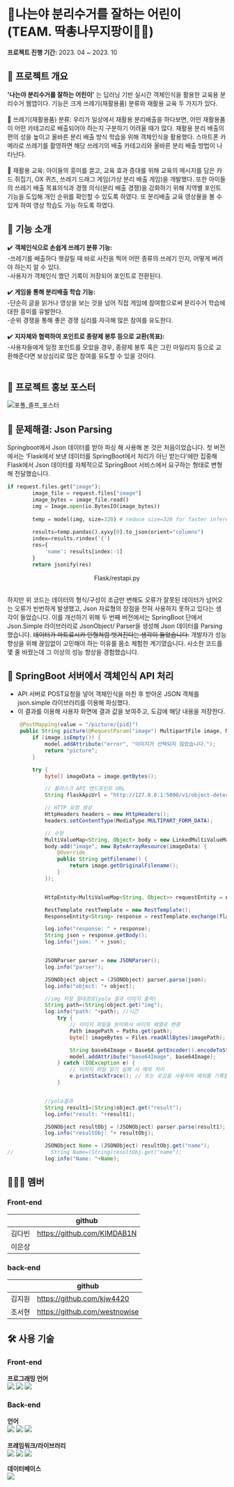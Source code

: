 # 🌿나는야 분리수거를 잘하는 어린이 (TEAM. 딱총나무지팡이🧙‍♀️)

**프로젝트 진행 기간:**
2023. 04 ~ 2023. 10

## :bookmark_tabs: 프로젝트 개요
**'나는야 분리수거를 잘하는 어린이'** 는 딥러닝 기반 실시간 객체인식을 활용한 교육용 분리수거 웹앱이다. 기능은 크게 쓰레기(재활용품) 분류와 재활용 교육 두 가지가 있다. <br><br>
 📌 쓰레기(재활용품) 분류: 우리가 일상에서 재활용 분리배출을 하다보면, 어떤 재활용품이 어떤 카테고리로 배출되어야 하는지 구분하기 어려울 때가 많다. 재활용 분리 배출의 편의 성을 높이고 올바른 분리 배출 방식 학습을 위해 객체인식을 활용했다. 스마트폰 카메라로 쓰레기를 촬영하면 해당 쓰레기의 배출 카테고리와 올바른 분리 배출 방법이 나타난다.<br><br>
 📌 재활용 교육: 아이들의 흥미를 끌고, 교육 효과 증대를 위해 교육의 메시지를 담은 카드 쥐집기, OX 퀴즈, 쓰레기 드래그 게임(가상 분리 배출 게임)을 개발했다. 또한 아이들의 쓰레기 배출 목표의식과 경쟁 의식(분리 배출 경쟁)을 강화하기 위해 지역별 포인트 기능을 도입해 개인 순위를 확인할 수 있도록 하였다. 또 분리배출 교육 영상물을 볼 수 있게 하여 영상 학습도 가능 하도록 하였다. <br>


## :bookmark_tabs: 기능 소개
 ✔️ **객체인식으로 손쉽게 쓰레기 분류 기능:** <br>
 -쓰레기를 배출하다 헷갈릴 때 바로 사진을 찍어 어떤 종류의 쓰레기 인지, 어떻게 버려야 하는지 알 수 있다.<br>
  -사용자가 객체인식 했던 기록이 저장되어 포인트로 전환된다.<br><br>
 ✔️ **게임을 통해 분리배출 학습 기능:** <br>
-단순히 글을 읽거나 영상을 보는 것을 넘어 직접 게임에 참여함으로써 분리수거 학습에 대한 흥미를 유발한다.<br>
-순위 경쟁을 통해 좋은 경쟁 심리를 자극해 많은 참여를 유도한다. <br><br>
 ✔️ **지자체와 협력하여 포인트로 종량제 봉투 등으로 교환(목표):** <br>
-사용자들에게 일정 포인트를 모았을 경우, 종량제 봉투 혹은 그린 마일리지 등으로 교환해준다면 보상심리로 많은 참여를 유도할 수 있을 것이다.  <br><br>

## :bookmark_tabs: 프로젝트 홍보 포스터
![포폴_졸프_포스터](https://github.com/kjw4420/Spring_Recycle/assets/97749184/7aaaa9d9-adcf-4737-a163-4113c1f11334)


## :bookmark_tabs: 문제해결: Json Parsing

Springboot에서 Json 데이터를 받아 파싱 해 사용해 본 것은 처음이었습니다. 첫 버전에서는 ‘Flask에서 보낸 데이터를 SpringBoot에서 처리가 아닌 받는다’에만 집중해 Flask에서 Json 데이터를 자체적으로 SpringBoot 서비스에서 요구하는 형태로 변형해 전달했습니다.

```python
if request.files.get("image"):
        image_file = request.files["image"]
        image_bytes = image_file.read()
        img = Image.open(io.BytesIO(image_bytes))
        
        temp = model(img, size=320) # reduce size=320 for faster inference
        
        results=temp.pandas().xyxy[0].to_json(orient="columns")
        index=results.rindex('{')
        res={
            'name': results[index:-1]
        }
        return jsonify(res)
```

<div align="center">
  Flask/restapi.py
</div><br/>

하지만 위 코드는 데이터의 형식/구성이 조금만 변해도 오류가 잘못된 데이터가 넘어오는 오류가 빈번하게 발생했고, Json 자료형의 장점을 전혀 사용하지 못하고 있다는 생각이 들었습니다. 이를 개선하기 위해 두 번째 버전에서는 SpringBoot 단에서 Json.Simple 라이브러리로 JsonObject/ Parser을 생성해 Json 데이터를 Parsing 했습니다. ~~데이터가 마트료시카 인형처럼 벗겨진다는 생각이 들었습니다.~~ 개발자가 성능 향상을 위해 끊임없이 고민해야 하는 이유를 몸소 체험한 계기였습니다. 사소한 코드를 몇 줄 바꿨는데 그 이상의 성능 향상을 경험했습니다.


## :bookmark_tabs: SpringBoot 서버에서 객체인식 API 처리
- API 서버로  POST요청을 넣어 객체인식을 마친 후 받아온 JSON 객체를 json.simple 라이브러리를 이용해 파싱했다.
- 이 결과를 이용해 사용자 화면에 결과 값을 보여주고, 도감에 해당 내용을 저장한다.

```Java
    @PostMapping(value = "/picture/{pid}")
    public String picture(@RequestParam("image") MultipartFile image, Model model, @PathVariable Long pid ){
        if (image.isEmpty()) {
            model.addAttribute("error", "이미지가 선택되지 않았습니다.");
            return "picture";
        }

        try {
            byte[] imageData = image.getBytes();

            // 플라스크 API 엔드포인트 URL
            String flaskApiUrl = "http://127.0.0.1:5000/v1/object-detection/Trash1";

            // HTTP 요청 생성
            HttpHeaders headers = new HttpHeaders();
            headers.setContentType(MediaType.MULTIPART_FORM_DATA);

            // 수정
            MultiValueMap<String, Object> body = new LinkedMultiValueMap<>();
            body.add("image", new ByteArrayResource(imageData) {
                @Override
                public String getFilename() {
                    return image.getOriginalFilename();
                }
            });


            HttpEntity<MultiValueMap<String, Object>> requestEntity = new HttpEntity<>(body, headers);

            RestTemplate restTemplate = new RestTemplate();
            ResponseEntity<String> response = restTemplate.exchange(flaskApiUrl, HttpMethod.POST, requestEntity, String.class);

            log.info("response: " + response);
            String json = response.getBody();
            log.info("json: " + json);


            JSONParser parser = new JSONParser();
            log.info("parser");

            JSONObject object = (JSONObject) parser.parse(json);
            log.info("object: "+ object);

            //img 저장 절대경로(yolo 결과 이미지 출력)
            String path=(String)object.get("img");
            log.info("path: "+path); //시간
                try {
                    // 이미지 파일을 읽어와서 바이트 배열로 변환
                    Path imagePath = Paths.get(path);
                    byte[] imageBytes = Files.readAllBytes(imagePath);

                    String base64Image = Base64.getEncoder().encodeToString(imageBytes);
                    model.addAttribute("base64Image", base64Image);
                } catch (IOException e) {
                    // 이미지 파일 읽기 실패 시 예외 처리
                    e.printStackTrace(); // 또는 로깅을 사용하여 예외를 기록할 수 있습니다.
                }


            //yolo결과
            String result1=(String)object.get("result");
            log.info("result: "+result1);

            JSONObject resultObj = (JSONObject) parser.parse(result1);
            log.info("resultObj: "+ resultObj);

            JSONObject Name = (JSONObject) resultObj.get("name");
//            String Name=(String)resultObj.get("name");
            log.info("Name: "+Name);

```

## 👩🏻‍💻 멤버


### Front-end

|               | github                             |
| ------------- | ---------------------------------- |
| 김다빈 |    https://github.com/KIMDAB1N|
| 이은상      |     |


### back-end

|               | github                             |
| ------------- | ---------------------------------- |
| 김지원  |https://github.com/kjw4420    |
| 조서현      |   https://github.com/westnowise      |



## :hammer_and_wrench: 사용 기술

### Front-end

**프로그래밍 언어**<br>
<img src="https://img.shields.io/badge/HTML5-E34F26?style=flat-square&logo=HTML5&logoColor=white"/> <img src="https://img.shields.io/badge/CSS3-1572B6?style=flat-square&logo=CSS3&logoColor=white"/> <img src="https://img.shields.io/badge/Javascript-F7DF1E?style=flat-square&logo=Javascript&logoColor=white"/>
<br>


### Back-end

**언어**<br>
 <img src="https://img.shields.io/badge/java-007396?style=flat-square&logo=java&logoColor=white"> 
<img src="https://img.shields.io/badge/Python-3776AB?style=flat-square&logo=Python&logoColor=white"/>
 <img src="https://img.shields.io/badge/Javascript-F7DF1E?style=flat-square&logo=Javascript&logoColor=white"/><br><br>
**프레임워크/라이브러리**<br>
<img src="https://img.shields.io/badge/Spring%20Boot-6DB33F?style=flat-square&logo=Spring%20Boot&logoColor=black"/>
<img src="https://img.shields.io/badge/Django-092E20?style=flat-square&logo=django&logoColor=white"/> 
<img src="https://img.shields.io/badge/flask-000000?style=flat-square&logo=flask&logoColor=white"><br>


**데이터베이스**<br>
<img src="https://img.shields.io/badge/mysql-4479A1?style=flat-square&logo=mysql&logoColor=white">



